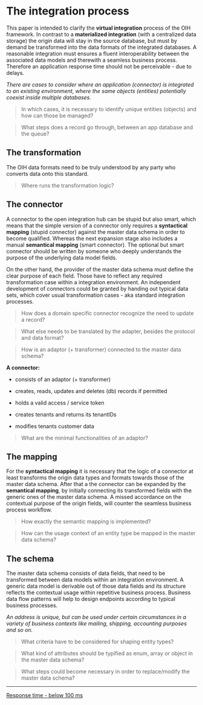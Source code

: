 # The integration process
This paper is intended to clarify the **virtual integration** process of the OIH framework. In contrast to a **materialized integration** (with a centralized data storage) the origin data will stay in the source database, but must by demand be transformed into the data formats of the integrated databases. A reasonable integration must ensures a fluent interoperability between the associated data models and therewith a seamless business process. Therefore an application response time should not be perceivable - due to delays.

_There are cases to consider where an application (connector) is integrated to an existing environment, where the same objects (entities) potentially coexist inside multiple databases._

> In which cases, it is necessary to identify unique entities (objects) and how can those be managed?

> What steps does a record go through, between an app database and the queue?

## The transformation
The OIH data formats need to be truly understood by any party who converts data onto this standard.

> Where runs the transformation logic?

## The connector
A connector to the open integration hub can be stupid but also smart, which means that the simple version of a connector only requires a **syntactical mapping** (stupid connector) against the master data schema in order to become qualified. Whereas the next expansion stage also includes a manual **semantical mapping** (smart connector). The optional but smart connector should be written by someone who deeply understands the purpose of the underlying data model fields.

On the other hand, the provider of the master data schema must define the clear purpose of each field. Those have to reflect any required transformation case within a integration environment. An independent development of connectors could be granted by handing out typical data sets, which cover usual transformation cases - aka standard integration processes.

> How does a domain specific connector recognize the need to update a record?

> What else needs to be translated by the adapter, besides the protocol and data format?

> How is an adaptor (+ transformer) connected to the master data schema?

**A connector:**
* consists of an adaptor (+ transformer)
* creates, reads, updates and deletes (db) records if permitted


* holds a valid access / service token
* creates tenants and returns its tenantIDs
* modifies tenants customer data

> What are the minimal functionalities of an adaptor?

## The mapping
For the **syntactical mapping** it is necessary that the logic of a connector at least transforms the origin data types and formats towards those of the master data schema. After that a the connector can be expanded by the **semantical mapping**, by initially connecting its transformed fields with the generic ones of the master data schema. A missed accordance on the contextual purpose of the origin fields, will counter the seamless business process workflow.

> How exactly the semantic mapping is implemented?

> How can the usage context of an entity type be mapped in the master data schema?

## The schema
The master data schema consists of data fields, that need to be transformed between data models within an integration environment. A generic data model is derivable out of those data fields and its structure reflects the contextual usage within repetitive business process. Business data flow patterns will help to design endpoints according to typical business processes.

_An address is unique, but can be used under certain circumstances in a variety of business contexts like mailing, shipping, accounting purposes and so on._

> What criteria have to be considered for shaping entity types?

> What kind of attributes should be typified as enum, array or object in the master data schema?

> What steps could become necessary in order to replace/modify the master data schema?

---

[Response time - below 100 ms](https://stackoverflow.com/questions/536300/what-is-the-shortest-perceivable-application-response-delay)

